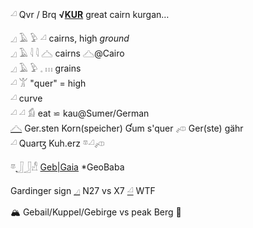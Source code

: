 𓏘 Qvr / Brq   **√[KUR](kur)** great cairn kurgan…  

𓈎  𓄿  𓅱  𓏘 cairns, high *ground*  
𓈎  𓄿  𓇋  𓇋  𓊎 cairns  𓊎@Cairo  
𓈎 𓄿 𓅱 𓈒 𓏥 grains  
𓏘  𓀠 "quer" = high  
𓏘  curve  
𓏘  𓏘  𓀁 eat ⋍ kau@Sumer/German  
[𓊎](𓊎) Ger.sten Korn(speicher) Ɠum s'quer  𓌽 Ger(ste) gähr  
𓏘 Quarꜩ Kuh.erz 𓎼𓏘𓌽  

𓎼[𓃀](𓃀)𓃀𓀭 [Geb|Gaia](Geb|Gaia) *GeoBaba  

Gardinger sign [𓈎](𓈎) N27 vs X7 [𓏘](𓏘) WTF  



🏔 Gebail/Kuppel/Gebirge vs peak Berg 🗻  
